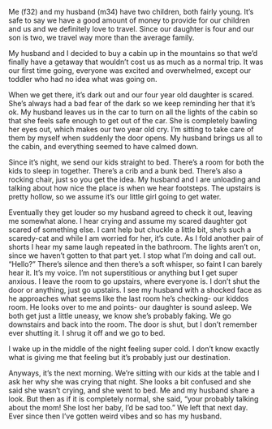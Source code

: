 Me (f32) and my husband (m34) have two children, both fairly young. It’s safe to say we have a good amount of money to provide for our children and us and we definitely love to travel. Since our daughter is four and our son is two, we travel way more than the average family. 

My husband and I decided to buy a cabin up in the mountains so that we’d finally have a getaway that wouldn’t cost us as much as a normal trip. It was our first time going, everyone was excited and overwhelmed, except our toddler who had no idea what was going on. 

When we get there, it’s dark out and our four year old daughter is scared. She’s always had a bad fear of the dark so we keep reminding her that it’s ok. My husband leaves us in the car to turn on all the lights of the cabin so that she feels safe enough to get out of the car. She is completely bawling her eyes out, which makes our two year old cry. I’m sitting to take care of them by myself when suddenly the door opens. My husband brings us all to the cabin, and everything seemed to have calmed down. 

Since it’s night, we send our kids straight to bed. There’s a room for both the kids to sleep in together. There’s a crib and a bunk bed. There’s also a rocking chair, just so you get the idea. My husband and I are unloading and talking about how nice the place is when we hear footsteps. The upstairs is pretty hollow, so we assume it’s our little girl going to get water. 

Eventually they get louder so my husband agreed to check it out, leaving me somewhat alone. I hear crying and assume my scared daughter got scared of something else. I cant help but chuckle a little bit, she’s such a scaredy-cat and while I am worried for her, it’s cute. As I fold another pair of shorts I hear my same laugh repeated in the bathroom. The lights aren’t on, since we haven’t gotten to that part yet. I stop what I’m doing and call out. “Hello?” There’s silence and then there’s a soft whisper, so faint I can barely hear it. It’s my voice. I’m not superstitious or anything but I get super anxious. I leave the room to go upstairs, where everyone is. I don’t shut the door or anything, just go upstairs. I see my husband with a shocked face as he approaches what seems like the last room he’s checking- our kiddos room. He looks over to me and points- our daughter is sound asleep. We both get just a little uneasy, we know she’s probably faking. We go downstairs and back into the room. The door is shut, but I don’t remember ever shutting it. I shrug it off and we go to bed. 

I wake up in the middle of the night feeling super cold. I don’t know exactly what is giving me that feeling but it’s probably just our destination. 

Anyways, it’s the next morning. We’re sitting with our kids at the table and I ask her why she was crying that night. She looks a bit confused and she said she wasn’t crying, and she went to bed. Me and my husband share a look. But then as if it is completely normal, she said, “your probably talking about the mom! She lost her baby, I’d be sad too.” We left that next day. Ever since then I’ve gotten weird vibes and so has my husband.